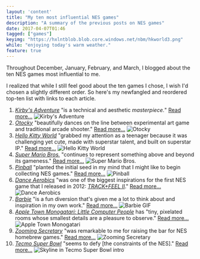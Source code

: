 ```yaml
---
layout: 'content'
title: "My ten most influential NES games"
description: "A summary of the previous posts on NES games"
date: 2017-04-07T01:46
tagged: ["games"]
keyimg: "https://hxlntblob.blob.core.windows.net/nbm/hkworld3.png"
while: "enjoying today's warm weather."
feature: true
---
```


Throughout December, January, February, and March, I blogged about the ten NES games most influential to me. 

I realized that while I still feel good about the ten games I chose, I wish I'd chosen a slightly different order. So here's my newfangled and reordered top-ten list with links to each article.

1. *[Kirby's Adventure](/blog/2017/03/my-ten-most-influential-nes-games-1-kirbys-adventure)* "is a technical and aesthetic *masterpiece.*" [Read more...](/blog/2017/03/my-ten-most-influential-nes-games-1-kirbys-adventure)
![Kirby's Adventure](https://hxlntblob.blob.core.windows.net/nbm/kirbys_adventure_masterpiece.gif)
2. *[Otocky](/blog/2017/02/my-ten-most-influential-nes-games-7-otocky)* "beautifully dances on the line between experimental art game and traditional arcade shooter." [Read more...](/blog/2017/02/my-ten-most-influential-nes-games-7-otocky)
![Otocky](/img/flying.png)
3. *[Hello Kitty World](/blog/2016/12/my-ten-most-influential-nes-games-3-hello-kitty-world)* "grabbed my attention as a teenager because it was challenging yet cute, made with superstar talent, and built on superstar IP." [Read more...](/blog/2016/12/my-ten-most-influential-nes-games-3-hello-kitty-world)
![Hello Kitty World](https://hxlntblob.blob.core.windows.net/nbm/hkworld3.png)
4. *[Super Mario Bros.](/blog/2017/01/my-ten-most-influential-nes-games-5-super-mario-bros)* "continues to represent something above and beyond its gameness." [Read more...](/blog/2017/01/my-ten-most-influential-nes-games-5-super-mario-bros)
![Super Mario Bros.](/img/smb.png)
5. *[Pinball](/blog/2016/12/my-ten-most-influential-nes-games-4-pinball)* "planted the initial seed in my mind that I might like to begin collecting NES games." [Read more...](/blog/2016/12/my-ten-most-influential-nes-games-4-pinball)
![Pinball](/img/pinball.png) 
6. *[Dance Aerobics](/blog/2016/12/my-ten-most-influential-nes-games-6-dance-aerobics)* "was one of the biggest inspirations for the first NES game that I released in 2012: *[TRACK+FEEL II](https://partytimehexcellent.itch.io/trackfeel-ii)*." [Read more...](/blog/2016/12/my-ten-most-influential-nes-games-6-dance-aerobics)
![Dance Aerobics](/img/exercise.png)
7. *[Barbie](/blog/2017/01/my-ten-most-influential-nes-games-8-barbie)* "is a fun diversion that's given me a lot to think about and inspiration in my own work." [Read more...](/blog/2017/01/my-ten-most-influential-nes-games-8-barbie)
![Barbie GIF](/img/barbie.gif)
8. *[Apple Town Monogatari: Little Computer People](/blog/2016/12/my-ten-most-influential-nes-games-10-apple-town-monogatari)* has "tiny, pixelated rooms whose smallest details are a pleasure to observe." [Read more...](/blog/2016/12/my-ten-most-influential-nes-games-10-apple-town-monogatari)
![Apple Town Monogatari](/img/appletownstory2.gif)
9. *[Zooming Secretary](/blog/2016/12/my-ten-most-influential-nes-games-2-zooming-secretary)* "was remarkable to me for raising the bar for NES homebrew games." [Read more...](/blog/2016/12/my-ten-most-influential-nes-games-2-zooming-secretary)
![Zooming Secretary](/img/Zooming_Secretary2.png)
10. *[Tecmo Super Bowl](/blog/2016/12/my-ten-most-influential-nes-games-9-tecmo-super-bowl)* "seems to defy [the constraints of the NES]." [Read more...](/blog/2016/12/my-ten-most-influential-nes-games-9-tecmo-super-bowl)
![Skyline in Tecmo Super Bowl intro](/img/tsbskyline.png)